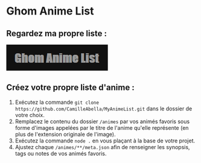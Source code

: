 # Ghom Anime List

## Regardez ma propre liste :

[![](./images/preview.png)](https://camilleabella.github.io/MyAnimeList/)

## Créez votre propre liste d'anime :

1. Exécutez la commande `git clone https://github.com/CamilleAbella/MyAnimeList.git` dans le dossier de votre choix.
2. Remplacez le contenu du dossier `/animes` par vos animés favoris sous forme d'images appelées par le titre de l'anime qu'elle représente (en plus de l'extension originale de l'image).
3. Exécutez la commande `node .` en vous plaçant à la base de votre projet.
4. Ajustez chaque `/animes/**/meta.json` afin de renseigner les synopsis, tags ou notes de vos animés favoris.